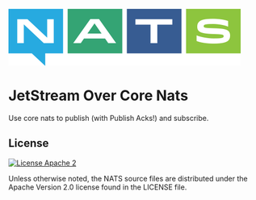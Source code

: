 ![NATS](../images/large-logo.png)

# JetStream Over Core Nats

Use core nats to publish (with Publish Acks!) and subscribe.

## License

[![License Apache 2](https://img.shields.io/badge/License-Apache2-blue.svg)](https://www.apache.org/licenses/LICENSE-2.0)

Unless otherwise noted, the NATS source files are distributed under the Apache Version 2.0 license found in the LICENSE file.
